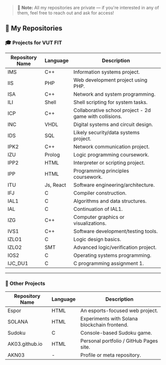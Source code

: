 > 📌 **Note:** All my repositories are private — if you're interested in any of them, feel free to reach out and ask for access!

## 📂 My Repositories

### 🎓 Projects for VUT FIT

| Repository Name | Language | Description |
|-----------------|----------|-------------|
| IMS             | C++      | Information systems project. |
| IIS             | PHP      | Web development project using PHP. |
| ISA             | C++      | Network and system programming. |
| ILI             | Shell    | Shell scripting for system tasks. |
| ICP             | C++      | Collaborative school project - 2d game with collisions. |
| INC             | VHDL     | Digital systems and circuit design. |
| IDS             | SQL      | Likely security/data systems project. |
| IPK2            | C++      | Network communication project. |
| IZU             | Prolog   | Logic programming coursework. |
| IPP2            | HTML     | Interpreter or scripting project. |
| IPP             | HTML     | Programming principles coursework. |
| ITU             | Js, React| Software engineering/architecture. |
| IFJ             | C        | Compiler construction. |
| IAL1            | C        | Algorithms and data structures. |
| IAL             | C        | Continuation of IAL1. |
| IZG             | C++      | Computer graphics or visualizations. |
| IVS1            | C++      | Software development/testing tools. |
| IZLO1           | C        | Logic design basics. |
| IZLO2           | SMT      | Advanced logic/verification project. |
| IOS2            | C        | Operating systems programming. |
| IJC_DU1         | C        | C programming assignment 1. |

---

### 🧪 Other Projects

| Repository Name     | Language | Description |
|---------------------|----------|-------------|
| Espor               | HTML     | An esports-focused web project. |
| SOLANA              | HTML     | Experiments with Solana blockchain frontend. |
| Sudoku          | C        | Console-based Sudoku game. |
| AK03.github.io      | HTML     | Personal portfolio / GitHub Pages site. |
| AKN03               | -        | Profile or meta repository. |
